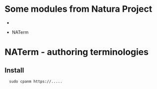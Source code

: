 # Some modules from Natura Project

 * 


 * NATerm

# NATerm - authoring terminologies

## Install

```
  sudo cpanm https://.....
```
